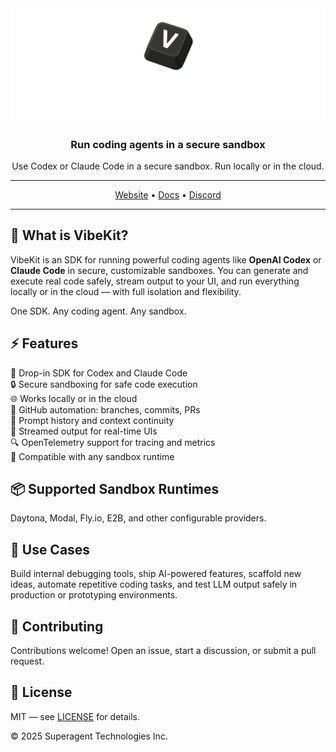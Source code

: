 <div align="center">

<img width="700px" src="./assets/vibekit-hero.png" />

### Run coding agents in a secure sandbox

Use Codex or Claude Code in a secure sandbox. Run locally or in the cloud.

---

[Website](https://vibekit.sh) • [Docs](https://docs.vibekit.sh) • [Discord](https://discord.com/invite/mhmJUTjW4b)

---
</div>

## 🧠 What is VibeKit?

VibeKit is an SDK for running powerful coding agents like **OpenAI Codex** or **Claude Code** in secure, customizable sandboxes. You can generate and execute real code safely, stream output to your UI, and run everything locally or in the cloud — with full isolation and flexibility.

One SDK. Any coding agent. Any sandbox.

## ⚡️ Features

🧠 Drop-in SDK for Codex and Claude Code  
🔒 Secure sandboxing for safe code execution  
🌐 Works locally or in the cloud  
🔁 GitHub automation: branches, commits, PRs  
💬 Prompt history and context continuity  
📡 Streamed output for real-time UIs  
🔍 OpenTelemetry support for tracing and metrics  
🧰 Compatible with any sandbox runtime

## 📦 Supported Sandbox Runtimes

Daytona, Modal, Fly.io, E2B, and other configurable providers.

## 🧪 Use Cases

Build internal debugging tools, ship AI-powered features, scaffold new ideas, automate repetitive coding tasks, and test LLM output safely in production or prototyping environments.

## 🤝 Contributing

Contributions welcome! Open an issue, start a discussion, or submit a pull request.

## 📄 License

MIT — see [LICENSE](./LICENSE) for details.

© 2025 Superagent Technologies Inc.